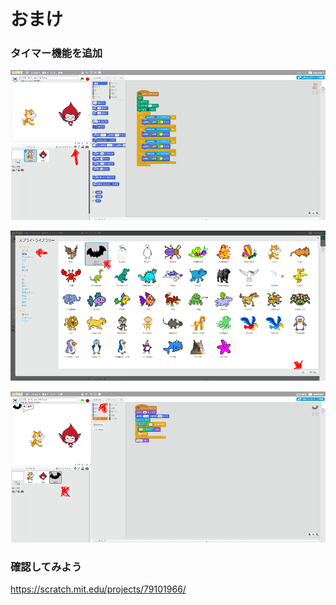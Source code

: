 # おまけ


### タイマー機能を追加


![](b_001a.png)

![](b_002a.png)

![](b_003a.png)

### 確認してみよう

https://scratch.mit.edu/projects/79101966/
